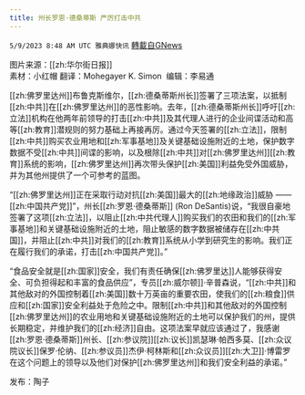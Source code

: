 ```yaml
---
title: 州长罗恩·德桑蒂斯 严厉打击中共
---
```

`5/9/2023 8:48 AM UTC 雅典娜快讯` [轉載自GNews](https://gnews.org/articles/1285920)

图片来源：[[zh:华尔街日报]]  
素材：小红帽  翻译：Mohegayer K. Simon   编辑：李易通     

[[zh:佛罗里达州]]布鲁克斯维尔，[[zh:德桑蒂斯州长]]签署了三项法案，以抵制[[zh:中共]]在[[zh:佛罗里达州]]的恶性影响。去年，[[zh:德桑蒂斯州长]]呼吁[[zh:立法]]机构在他两年前领导的打击[[zh:中共]]及其代理人进行的企业间谍活动和高等[[zh:教育]]潜规则的努力基础上再接再厉。通过今天签署的[[zh:立法]]，限制[[zh:中共]]购买农业用地和[[zh:军事基地]]及关键基础设施附近的土地，保护数字数据不受[[zh:中共]]间谍的影响，以及根除[[zh:中共]]对[[zh:佛罗里达州]][[zh:教育]]系统的影响，[[zh:佛罗里达州]]再次带头保护[[zh:美国]]利益免受外国威胁，并为其他州提供了一个可参考的蓝图。  

“[[zh:佛罗里达州]]正在采取行动对抗[[zh:美国]]最大的[[zh:地缘政治]]威胁 —— [[zh:中国共产党]]”，州长[[zh:罗恩·德桑蒂斯]] (Ron DeSantis)说，“我很自豪地签署了这项[[zh:立法]]，以阻止[[zh:中共代理人]]购买我们的农田和我们的[[zh:军事基地]]和关键基础设施附近的土地，阻止敏感的数字数据被储存在[[zh:中共国]]，并阻止[[zh:中共]]对我们的[[zh:教育]]系统从小学到研究生的影响。我们正在履行我们的承诺，打击[[zh:中国共产党]]。”  

“食品安全就是[[zh:国家]]安全，我们有责任确保[[zh:佛罗里达]]人能够获得安全、可负担得起和丰富的食品供应”，专员[[zh:威尔顿]]·辛普森说，“[[zh:中共]]和其他敌对的外国控制着[[zh:美国]]数十万英亩的重要农田，使我们的[[zh:粮食]]供应和[[zh:国家]]安全利益处于危险之中。限制[[zh:中共]]和其他敌对的外国控制[[zh:佛罗里达州]]的农业用地和关键基础设施附近的土地可以保护我们的州，提供长期稳定，并维护我们的[[zh:经济]]自由。这项法案早就应该通过了，我感谢[[zh:罗恩·德桑蒂斯]]州长、[[zh:参议院]][[zh:议长]]凯瑟琳·帕西多莫、[[zh:众议院议长]]保罗·伦纳、[[zh:参议员]]杰伊·柯林斯和[[zh:众议员]][[zh:大卫]]·博雷罗在这个问题上的领导以及他们对保护[[zh:佛罗里达州]]和我们安全利益的承诺。”   

发布：陶子
 


